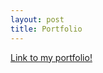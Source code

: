 ```yaml
---
layout: post
title: Portfolio
---
```

[Link to my portfolio!]([https://github.com/barryclark/jekyll-now](https://hsp20080888.wixsite.com/sihaohuang)https://hsp20080888.wixsite.com/sihaohuang) 
